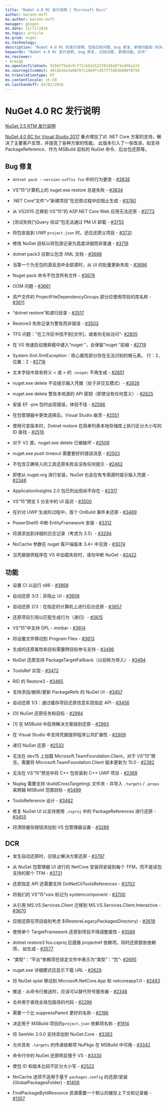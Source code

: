 ```yaml
---
title: "NuGet 4.0 RC 发行说明 | Microsoft Docs"
author: karann-msft
ms.author: karann-msft
manager: ghogen
ms.date: 11/17/2016
ms.topic: article
ms.prod: nuget
ms.technology: 
description: "NuGet 4.0 RC 的发行说明，包括已知问题、bug 修复、新增功能和 DCR。"
keywords: "NuGet 4.0 RC 发行说明, bug 修复, 已知问题, 新增功能, DCR"
ms.reviewer:
- kraigb
ms.openlocfilehash: 9156f75edc9cf72cbb1d122f01d8a071ed56a124
ms.sourcegitcommit: 4651b16a3a08f6711669fc4577f5d63b600f8f58
ms.translationtype: HT
ms.contentlocale: zh-CN
ms.lasthandoff: 02/02/2018
---
```

# <a name="nuget-40-rc-release-notes"></a>NuGet 4.0 RC 发行说明

[NuGet 3.5 RTM 发行说明](../release-notes/nuget-3.5-RTM.md)

[NuGet 4.0 RC for Visual Studio 2017](http://blog.nuget.org/20161121/introducing-nuget4.0) 重点增加了对 .NET Core 方案的支持，解决了主要客户反馈，并提高了各种方案的性能。 此版本引入了一些改进，如支持 PackageReference、作为 MSBuild 目标的 NuGet 命令、后台包还原等。

## <a name="bug-fixes"></a>Bug 修复

- `dotnet pack --version-suffix foo` 中的行为更改 - [#3838](https://github.com/NuGet/Home/issues/3838)

- VS“15”计算机上的 nuget.exe restore 总是失败 - [#3834](https://github.com/NuGet/Home/issues/3834)

- .NET Core“文件”>“新建项目”在还原过程中应阻止生成 - [#3780](https://github.com/NuGet/Home/issues/3780)

- 从 VS2015 迁移到 VS“15”的 ASP.NET Core Web 应用无法还原 - [#3773](https://github.com/NuGet/Home/issues/3773)

- [测试失败]“jQuery 验证”包无法通过 PM UI 卸载 - [#3755](https://github.com/NuGet/Home/issues/3755)

- 将包安装到 UWP `project.json` 时，还应还原父项目 - [#3731](https://github.com/NuGet/Home/issues/3731)

- 修改 NuGet 目标以将包源记录为高度详细而非普通 - [#3719](https://github.com/NuGet/Home/issues/3719)

- dotnet pack3 应默认包含 XML 文档 - [#3698](https://github.com/NuGet/Home/issues/3698)

- 当第一个为无包的源且选中全部源时，从 UI 的批量更新失败 - [#3696](https://github.com/NuGet/Home/issues/3696)

- Nuget pack 命令不包含所有文件 - [#3678](https://github.com/NuGet/Home/issues/3678)

- OOM 问题 - [#3661](https://github.com/NuGet/Home/issues/3661)

- 资产文件的 ProjectFileDependencyGroups 部分应使用项目的库名称 - [#3611](https://github.com/NuGet/Home/issues/3611)

- “dotnet restore”和递归目录 - [#3517](https://github.com/NuGet/Home/issues/3517)

- Restore3 失败记录为警告而非错误 - [#3503](https://github.com/NuGet/Home/issues/3503)

- TFS 问题：“在工作区中找不到[文件]，或者你无权访问”- [#2805](https://github.com/NuGet/Home/issues/2805)

- 在 VS 快速启动搜索框中键入“nuget <packagename>”，会保留“nuget ”前缀 - [#2719](https://github.com/NuGet/Home/issues/2719)

- System.Xml.XmlException：核心属性部分存在无法识别的根元素。 行：2，位置：2 - [#2718](https://github.com/NuGet/Home/issues/2718)

- 文本字段中具有转义 &lt; 或 &gt; 的 `.nuspec` 不再生成 - [#2651](https://github.com/NuGet/Home/issues/2651)

- nuget.exe delete 不会提示输入凭据（处于非交互模式）- [#2626](https://github.com/NuGet/Home/issues/2626)

- nuget.exe delete 警告本地源的 API 密钥（即使没有任何意义）- [#2625](https://github.com/NuGet/Home/issues/2625)

- 安装 EF -pre 包时出现错误，体验不佳 - [#2566](https://github.com/NuGet/Home/issues/2566)

- 在包管理器中更改选择后，Visual Studio 崩溃 - [#2551](https://github.com/NuGet/Home/issues/2551)

- 使用可变版本时，Dotnet restore 在简单列表本地存储库上执行区分大小写的 ID 查找 - [#2516](https://github.com/NuGet/Home/issues/2516)

- 对于 V2 源，nuget.exe delete 已被破坏 - [#2509](https://github.com/NuGet/Home/issues/2509)

- nuget.exe push timeout 需要更好的错误消息 - [#2503](https://github.com/NuGet/Home/issues/2503)

- 不包含正确导入的工具还原失败且没有任何提示 - [#2462](https://github.com/NuGet/Home/issues/2462)

- 即使从 nuget.org 进行安装，NuGet 也会在有专用源时提示输入凭据 - [#2346](https://github.com/NuGet/Home/issues/2346)

- ApplicationInsights 2.0 包已列出但尚不存在 - [#2317](https://github.com/NuGet/Home/issues/2317)

- VS“15”预览 5 分支中的 UI 延迟 - [#3500](https://github.com/NuGet/Home/issues/3500)

- 在针对 UWP 生成的过程中，首个 OnBuild 事件未还原 - [#3489](https://github.com/NuGet/Home/issues/3489)

- PowerShell5 中断 EntityFramework 安装 - [#3312](https://github.com/NuGet/Home/issues/3312)

- 将源添加到详细的日志记录（考虑为 3.5）- [#3294](https://github.com/NuGet/Home/issues/3294)

- NoCache 参数在 nuget 客户端版本 3.4+ 中无效 - [#3074](https://github.com/NuGet/Home/issues/3074)

- 当凭据提供程序在 VS 中加载失败时，请勿中断 NuGet - [#2422](https://github.com/NuGet/Home/issues/2422)

## <a name="features"></a>功能

- 设置 CI 以运行 x86 - [#3868](https://github.com/NuGet/Home/issues/3868)

- 自动还原 3/3：非阻止 UI - [#3658](https://github.com/NuGet/Home/issues/3658)

- 自动还原 2/3：在指定的计算机上进行后台还原 - [#3657](https://github.com/NuGet/Home/issues/3657)

- 还原项目引用以匹配生成行为（递归）- [#3615](https://github.com/NuGet/Home/issues/3615)

- VS“15”中支持 DPL - minbar - [#3614](https://github.com/NuGet/Home/issues/3614)

- 将设置文件移动到 Program Files - [#3613](https://github.com/NuGet/Home/issues/3613)

- 生成的还原属性和目标需要跨目标参与支持 - [#3496](https://github.com/NuGet/Home/issues/3496)

- NuGet 还原支持 PackageTargetFallback（以前称为导入）- [#3494](https://github.com/NuGet/Home/issues/3494)

- ToolsRef 实现 - [#3472](https://github.com/NuGet/Home/issues/3472)

- RID 的 Restore3 - [#3465](https://github.com/NuGet/Home/issues/3465)

- 支持添加/删除/更新 PackageRefs 的 NuGet UI - [#3457](https://github.com/NuGet/Home/issues/3457)

- 自动还原 1/3：通过缓存项目还原信息实现指定 API - [#3456](https://github.com/NuGet/Home/issues/3456)

- [0] NuGet 还原任务和目标 - [#2994](https://github.com/NuGet/Home/issues/2994)

- [1] 在 MSBuild 中启用解决方案级别还原 - [#2993](https://github.com/NuGet/Home/issues/2993)

- 在 Visual Studio 中支持凭据提供程序公共扩展性 - [#2909](https://github.com/NuGet/Home/issues/2909)

- 递归 NuGet 还原 - [#2533](https://github.com/NuGet/Home/issues/2533)

- 无法在 dev15 上加载 Microsoft.TeamFoundation.Client，对于 VS“15”预览，需要将 Microsoft.TeamFoundation.Client 版本更新为 15.0 - [#2392](https://github.com/NuGet/Home/issues/2392)

- 无法在 VS“15”预览中将 C++ 包安装到 C++ UWP 项目 - [#2369](https://github.com/NuGet/Home/issues/2369)

- Nupkg 需要支持 \buildCrossTargeting\ 文件夹 - 并导入 `.targets` / `.props` 来跨越 MSBuild 范围目标 - [#3499](https://github.com/NuGet/Home/issues/3499)

- ToolsReference 设计 - [#3462](https://github.com/NuGet/Home/issues/3462)

- 修复 NuGet UI 以支持使用 `.csproj` 中的 PackageReferences 进行还原 - [#3455](https://github.com/NuGet/Home/issues/3455)

- 将清除缓存按钮添加到 VS 包管理器设置 - [#3289](https://github.com/NuGet/Home/issues/3289)

## <a name="dcrs"></a>DCR

- 发生自动还原时，应阻止解决方案还原 - [#3797](https://github.com/NuGet/Home/issues/3797)

- 从 NuGet 包管理器 UI 进行的 NetCore 安装将安装到每个 TFM，而不是该包支持的那个 TFM - [#3721](https://github.com/NuGet/Home/issues/3721)

- 还原指定 API 还需要支持 DotNetCliToolsReferences - [#3702](https://github.com/NuGet/Home/issues/3702)

- 将我们的 VS“15”vsix 标记为 systemcomponent - [#3700](https://github.com/NuGet/Home/issues/3700)

- 从引用 MS.VS.Services.Client 迁移到 MS.VS.Services.Client.Interactive - [#3670](https://github.com/NuGet/Home/issues/3670)

- 应按还原在项目级别考虑 $(RestoreLegacyPackagesDirectory) - [#3618](https://github.com/NuGet/Home/issues/3618)

- 使用单个 TargetFramework 还原到项目不得调整属性 - [#3588](https://github.com/NuGet/Home/issues/3588)

- dotnet restore3 foo.csproj 应遵循 projectref 依赖项，同时还原那些依赖项， 如生成 - [#3577](https://github.com/NuGet/Home/issues/3577)

- “类型”：“平台”依赖项在锁定文件中表示为“类型”：“包”- [#2695](https://github.com/NuGet/Home/issues/2695)

- nuget.exe 详细模式应显示下载 URL - [#2629](https://github.com/NuGet/Home/issues/2629)

- 将 NuGet xplat 移动到 Microsoft.NetCore.App 和 netcoreapp1.0 - [#2483](https://github.com/NuGet/Home/issues/2483)

- 推送 - 从命令行推送时，应该可以替代符号服务器 - [#2348](https://github.com/NuGet/Home/issues/2348)

- 合并用于查找全局包路径的代码 - [#2296](https://github.com/NuGet/Home/issues/2296)

- 需要一个比 suppressParent 更好的名称 - [#2196](https://github.com/NuGet/Home/issues/2196)

- 决定用于 MSBuild 项目的`project.json` 依赖项名称 - [#1914](https://github.com/NuGet/Home/issues/1914)

- 将 SemVer 2.0.0 支持添加到 NuGet.Core - [#3383](https://github.com/NuGet/Home/issues/3383)

- 允许具有 `.targets` 的传递依赖项 NuPkgs 在 MSBuild 中可用 - [#3342](https://github.com/NuGet/Home/issues/3342)

- 命令行中的 NuGet 还原明显慢于 VS - [#3330](https://github.com/NuGet/Home/issues/3330)

- 使包 ID 和版本比较不区分大小写 - [#2522](https://github.com/NuGet/Home/issues/2522)

- NoCache 选项不适用于基于 `packages.config` 的还原/安装 (GlobalPackagesFolder) - [#1406](https://github.com/NuGet/Home/issues/1406)

- FindPackageByIdResource 资源需要一个默认的缓存上下文和记录器 - [#1357](https://github.com/NuGet/Home/issues/1357)
